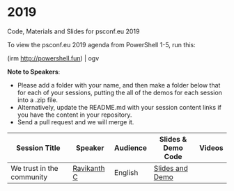 # 2019
Code, Materials and Slides for psconf.eu 2019

To view the psconf.eu 2019 agenda from PowerShell 1-5, run this:

(irm http://powershell.fun)  | ogv

**Note to Speakers**:

- Please add a folder with your name, and then make a folder below that for each of your sessions, putting the all of the demos for each session into a .zip file.
- Alternatively, update the README.md with your session content links if you have the content in your repository.
- Send a pull request and we will merge it.

| Session Title  | Speaker | Audience | Slides & Demo Code | Videos |
| ------------- | ------------- | ------------- | -------------------------- | ------------- |
| We trust in the community| [Ravikanth C](https://github.com/rchaganti) | English | [Slides and Demo](https://github.com/psconfeu/2019/blob/master/sessions/Ravikanth%20Chaganti/01-WeTrustInTheCommunity.zip)